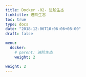 ```yaml
---
title: Docker -02- 进阶生态
linktitle: 进阶生态
toc: true
type: docs
date: "2018-12-06T10:06:06+08:00"
draft: false

menu:
  docker:
    # parent: 进阶生态
    weight: 2

weight: 2
---
```

